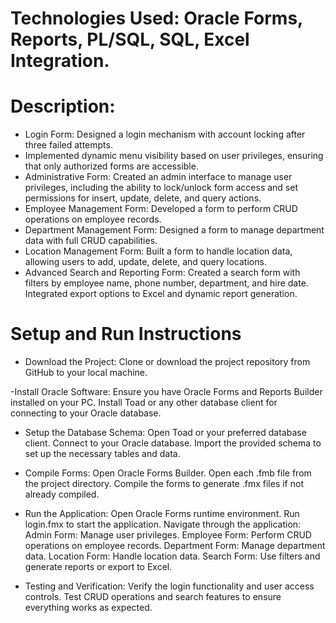 # Technologies Used: Oracle Forms, Reports, PL/SQL, SQL, Excel Integration.

# Description:  
- Login Form: Designed a login mechanism with account locking after three failed attempts.
- Implemented dynamic menu visibility based on user privileges, ensuring that only authorized forms are accessible.
- Administrative Form: Created an admin interface to manage user privileges, including the ability to lock/unlock form access
  and set permissions for insert, update, delete, and query actions.
- Employee Management Form: Developed a form to perform CRUD operations on employee records.
- Department Management Form: Designed a form to manage department data with full CRUD capabilities.
- Location Management Form: Built a form to handle location data, allowing users to add, update, delete, and query locations.
- Advanced Search and Reporting Form: Created a search form with filters by employee name, phone number, department, and hire date. Integrated export options to Excel and dynamic report generation.

# Setup and Run Instructions
- Download the Project:
Clone or download the project repository from GitHub to your local machine.

-Install Oracle Software:
Ensure you have Oracle Forms and Reports Builder installed on your PC.
Install Toad or any other database client for connecting to your Oracle database.

- Setup the Database Schema:
Open Toad or your preferred database client.
Connect to your Oracle database.
Import the provided schema to set up the necessary tables and data.

- Compile Forms:
Open Oracle Forms Builder.
Open each .fmb file from the project directory.
Compile the forms to generate .fmx files if not already compiled.

- Run the Application:
Open Oracle Forms runtime environment.
Run login.fmx to start the application.
Navigate through the application:
Admin Form: Manage user privileges.
Employee Form: Perform CRUD operations on employee records.
Department Form: Manage department data.
Location Form: Handle location data.
Search Form: Use filters and generate reports or export to Excel.

- Testing and Verification:
Verify the login functionality and user access controls.
Test CRUD operations and search features to ensure everything works as expected.

